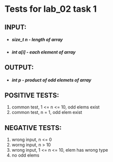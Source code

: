 # Tests for lab_02 task 1
## INPUT:
* ##### size_t n - length of array
* ##### int a[i] - each element of array
## OUTPUT:
* ##### int p - product of odd elemets of array
## POSITIVE TESTS:
1. common test, 1 <= n <= 10, odd elems exist
2. common test, n = 1, odd elem exist
## NEGATIVE TESTS:
1. wrong input, n <= 0
2. worng input, n > 10
3. wrong input, 1 <= n <= 10, elem has wrong type
4. no odd elems
